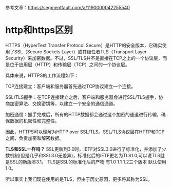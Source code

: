 参考文章：https://segmentfault.com/a/1190000042255540


# http和https区别

HTTPS（HyperText Transfer Protocol Secure）是HTTP的安全版本，它确实使用了SSL（Secure Sockets Layer）或其继任者TLS（Transport Layer Security）来加密数据。不过，SSL/TLS并不是直接在TCP之上的一个协议层，而是位于应用层（HTTP）和传输层（TCP）之间的一个协议层。

具体来说，HTTPS的工作流程如下：

TCP连接建立：客户端和服务器首先通过TCP协议建立一个连接。

SSL/TLS握手：在TCP连接建立之后，客户端和服务器会进行SSL/TLS握手，协商加密算法、交换密钥等，以建立一个安全的通信通道。

加密通信：握手完成后，所有的HTTP数据都会通过这个加密的通道进行传输，确保数据的机密性和完整性。

因此，HTTPS可以理解为HTTP over SSL/TLS。SSL/TLS协议层在HTTP和TCP之间，负责加密和解密数据。


**TLS和SSL一样吗？**
SSL更新到3.0时，IETF对SSL3.0进行了标准化，并添加了少数机制(但是几乎和SSL3.0无差异)，标准化后的IETF更名为TLS1.0,可以说TLS就是SSL的新版本3.1。
TLS是SSL的标准化后的产物  有1.0 1.1 1.2三个版本  默认使用1.0。


所以事实上我们现在使用的是TLS，但由于历史原因，更多将其称为SSL。










